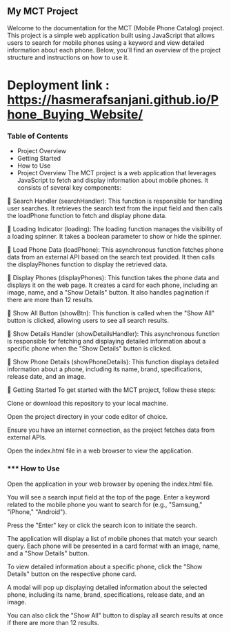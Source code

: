## My MCT Project
Welcome to the documentation for the MCT (Mobile Phone Catalog) project. This project is a simple web application built using JavaScript that allows users to search for mobile phones using a keyword and view detailed information about each phone. Below, you'll find an overview of the project structure and instructions on how to use it.

# Deployment link : https://hasmerafsanjani.github.io/Phone_Buying_Website/

### Table of Contents
* Project Overview
* Getting Started
* How to Use
* Project Overview
The MCT project is a web application that leverages JavaScript to fetch and display information about mobile phones. It consists of several key components:

🚀 Search Handler (searchHandler): This function is responsible for handling user searches. It retrieves the search text from the input field and then calls the loadPhone function to fetch and display phone data.

🚀 Loading Indicator (loading): The loading function manages the visibility of a loading spinner. It takes a boolean parameter to show or hide the spinner.

🚀 Load Phone Data (loadPhone): This asynchronous function fetches phone data from an external API based on the search text provided. It then calls the displayPhones function to display the retrieved data.

🚀 Display Phones (displayPhones): This function takes the phone data and displays it on the web page. It creates a card for each phone, including an image, name, and a "Show Details" button. It also handles pagination if there are more than 12 results.

🚀 Show All Button (showBtn): This function is called when the "Show All" button is clicked, allowing users to see all search results.

🚀 Show Details Handler (showDetailsHandler): This asynchronous function is responsible for fetching and displaying detailed information about a specific phone when the "Show Details" button is clicked.

🚀 Show Phone Details (showPhoneDetails): This function displays detailed information about a phone, including its name, brand, specifications, release date, and an image.

🚀 Getting Started
To get started with the MCT project, follow these steps:

Clone or download this repository to your local machine.

Open the project directory in your code editor of choice.

Ensure you have an internet connection, as the project fetches data from external APIs.

Open the index.html file in a web browser to view the application.

### *** How to Use

Open the application in your web browser by opening the index.html file.

You will see a search input field at the top of the page. Enter a keyword related to the mobile phone you want to search for (e.g., "Samsung," "iPhone," "Android").

Press the "Enter" key or click the search icon to initiate the search.

The application will display a list of mobile phones that match your search query. Each phone will be presented in a card format with an image, name, and a "Show Details" button.

To view detailed information about a specific phone, click the "Show Details" button on the respective phone card.

A modal will pop up displaying detailed information about the selected phone, including its name, brand, specifications, release date, and an image.

You can also click the "Show All" button to display all search results at once if there are more than 12 results.
